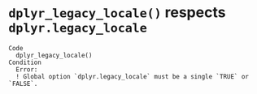 # `dplyr_legacy_locale()` respects `dplyr.legacy_locale`

    Code
      dplyr_legacy_locale()
    Condition
      Error:
      ! Global option `dplyr.legacy_locale` must be a single `TRUE` or `FALSE`.


